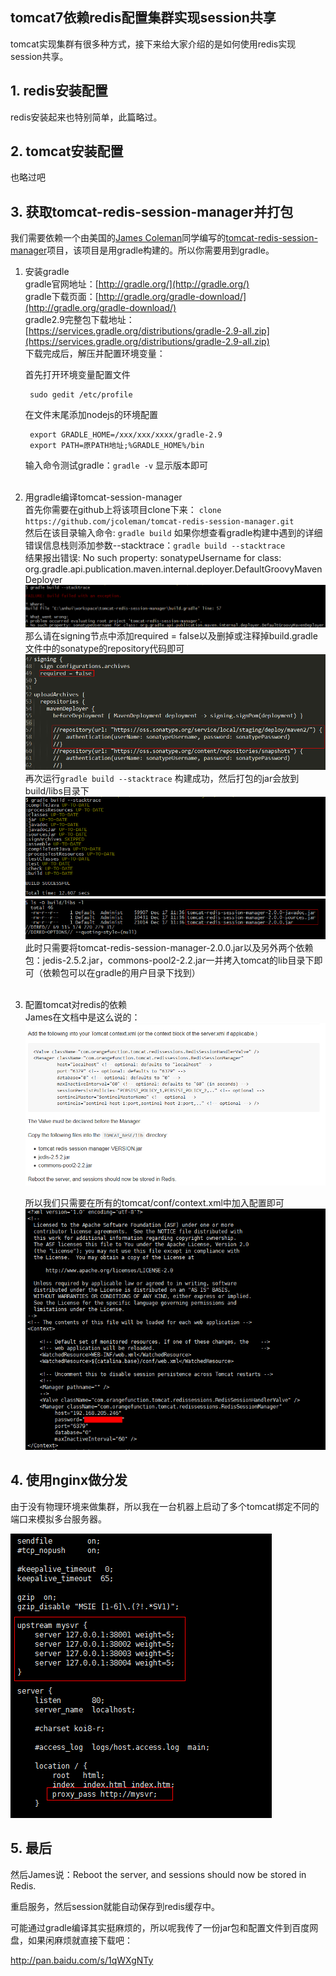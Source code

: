 ﻿## tomcat7依赖redis配置集群实现session共享

tomcat实现集群有很多种方式，接下来给大家介绍的是如何使用redis实现session共享。  

## 1. redis安装配置  

redis安装起来也特别简单，此篇略过。

## 2. tomcat安装配置

也略过吧

## 3. 获取tomcat-redis-session-manager并打包  

我们需要依赖一个由美国的[James Coleman](https://github.com/jcoleman)同学编写的[tomcat-redis-session-manager](https://github.com/jcoleman/tomcat-redis-session-manager)项目，该项目是用gradle构建的。所以你需要用到gradle。
  
1. 安装gradle  
    gradle官网地址：[http://gradle.org/](http://gradle.org/)  
    gradle下载页面：[http://gradle.org/gradle-download/](http://gradle.org/gradle-download/)  
    gradle2.9完整包下载地址：[https://services.gradle.org/distributions/gradle-2.9-all.zip](https://services.gradle.org/distributions/gradle-2.9-all.zip)  
    下载完成后，解压并配置环境变量：  
    
    首先打开环境变量配置文件  
    
        sudo gedit /etc/profile  
    
    在文件末尾添加nodejs的环境配置  
    
        export GRADLE_HOME=/xxx/xxx/xxxx/gradle-2.9  
        export PATH=原PATH地址;%GRADLE_HOME%/bin   
    
    输入命令测试gradle：`gradle -v` 显示版本即可  
    <br>
2. 用gradle编译tomcat-session-manager    
    首先你需要在github上将该项目clone下来： `clone https://github.com/jcoleman/tomcat-redis-session-manager.git`  
    然后在该目录输入命令: `gradle build` 如果你想查看gradle构建中遇到的详细错误信息栈则添加参数--stacktrace：`gradle build --stacktrace`   
    结果报出错误: No such property: sonatypeUsername for class: org.gradle.api.publication.maven.internal.deployer.DefaultGroovyMavenDeployer  
    ![报错](./tomcat7-redis-session/gradle-build报错1.png)  
    那么请在signing节点中添加required = false以及删掉或注释掉build.gradle文件中的sonatype的repository代码即可  
    ![sonatype代码](./tomcat7-redis-session/buil.gradle中sonatype地址代码.png)  
    再次运行`gradle build --stacktrace` 构建成功，然后打包的jar会放到build/libs目录下  
    ![编译结果](./tomcat7-redis-session/构建完成.png)  
    此时只需要将tomcat-redis-session-manager-2.0.0.jar以及另外两个依赖包：jedis-2.5.2.jar，commons-pool2-2.2.jar一并拷入tomcat的lib目录下即可（依赖包可以在gradle的用户目录下找到）   
    <br>
3. 配置tomcat对redis的依赖  
    James在文档中是这么说的：  
    ![james说](./tomcat7-redis-session/James的文档.png)  
    
    所以我们只需要在所有的tomcat/conf/context.xml中加入配置即可  
    ![james说](./tomcat7-redis-session/context.xml配置.png)  
    
## 4. 使用nginx做分发  
  
由于没有物理环境来做集群，所以我在一台机器上启动了多个tomcat绑定不同的端口来模拟多台服务器。  

![nginx配置](./tomcat7-redis-session/nginx转发配置.png)

## 5. 最后

然后James说：Reboot the server, and sessions should now be stored in Redis.

重启服务，然后session就能自动保存到redis缓存中。

可能通过gradle编译其实挺麻烦的，所以呢我传了一份jar包和配置文件到百度网盘，如果闲麻烦就直接下载吧：

http://pan.baidu.com/s/1qWXgNTy